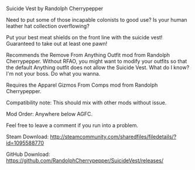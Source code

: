 Suicide Vest
by Randolph Cherrypepper

Need to put some of those incapable colonists to good use? Is your human leather hat collection overflowing?

Put your best meat shields on the front line with the suicide vest! Guaranteed to take out at least one pawn!

Recommends the Remove From Anything Outfit mod from Randolph Cherrypepper. Without RFAO, you might want to modify your outfits so that the default Anything outfit does not allow the Suicide Vest. What do I know? I'm not your boss. Do what you wanna.

Requires the Apparel Gizmos From Comps mod from Randolph Cherrypepper.

Compatibility note: This should mix with other mods without issue.

Mod Order: Anywhere below AGFC.

Feel free to leave a comment if you run into a problem.

Steam Download:
http://steamcommunity.com/sharedfiles/filedetails/?id=1095588770

GitHub Download:
https://github.com/RandolphCherrypepper/SuicideVest/releases/